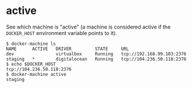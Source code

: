 <!--[metadata]>
+++
title = "active"
description = "Identify active machines"
keywords = ["machine, active, subcommand"]
[menu.main]
parent="smn_machine_subcmds"
+++
<![end-metadata]-->

# active

See which machine is "active" (a machine is considered active if the
`DOCKER_HOST` environment variable points to it).

```
$ docker-machine ls
NAME      ACTIVE   DRIVER         STATE     URL
dev                virtualbox     Running   tcp://192.168.99.103:2376
staging   *        digitalocean   Running   tcp://104.236.50.118:2376
$ echo $DOCKER_HOST
tcp://104.236.50.118:2376
$ docker-machine active
staging
```